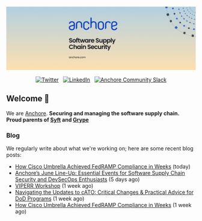 <p align="center">
  <a href="https://anchore.com" target="_blank"><img src="https://raw.githubusercontent.com/anchore/.github/main/.github/banner.jpg"></a>
</p>
<p align="center">
  &nbsp;<a href="https://twitter.com/anchore" target="_blank"><img alt="Twitter" src="https://img.shields.io/badge/Twitter-303030?style=for-the-badge&logo=x&logoColor=%23ffffff"></a>&nbsp;
  &nbsp;<a href="https://www.linkedin.com/company/anchore" target="_blank"><img alt="LinkedIn" src="https://img.shields.io/badge/LinkedIn-1667be?style=for-the-badge&logo=linkedin&logoColor=%23ffffff"></a>&nbsp;
  &nbsp;<a href="https://anchore.com/slack" target="_blank"><img alt="Anchore Community Slack" src="https://img.shields.io/badge/Slack-4A154B?style=for-the-badge&logo=slack&logoColor=white"></a>&nbsp;
</p>

## Welcome 👋

We are [Anchore](https://anchore.com/).
**Securing and managing the software supply chain. Proud parents of [Syft](https://github.com/anchore/syft) and [Grype](https://github.com/anchore/grype)**

### Blog 

We regularly write about what we're working on; here are some recent blog posts:


- [How Cisco Umbrella Achieved FedRAMP Compliance in Weeks](https://anchore.com/blog/how-cisco-umbrella-achieved-fedramp-compliance-in-weeks-blog/) (today)
- [Anchore’s June Line-Up: Essential Events for Software Supply Chain Security and DevSecOps Enthusiasts](https://anchore.com/blog/anchore-june-2024-events/) (5 days ago)
- [VIPERR Workshop](https://anchore.com/events/carahsoft-devsecops-conference-2024-2/) (1 week ago)
- [Navigating the Updates to cATO: Critical Changes &amp; Practical Advice for DoD Programs](https://anchore.com/blog/cato-spring-2024-updates/) (1 week ago)
- [How Cisco Umbrella Achieved FedRAMP Compliance in Weeks](https://anchore.com/case-studies/how-cisco-umbrella-achieved-fedramp-compliance-in-weeks/) (1 week ago)
